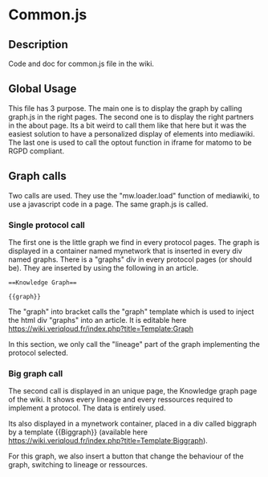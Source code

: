 # Common.js

## Description

Code and doc for common.js file in the wiki.

##  Global Usage

This file has 3 purpose. The main one is to display the graph by calling graph.js in the right pages. The second one is to display the right partners in the about page. Its a bit weird to call them like that here but it was the easiest solution to have a personalized display of elements into mediawiki. The last one is used to call the optout function in iframe for matomo to be RGPD compliant.

## Graph calls

Two calls are used. They use the "mw.loader.load" function of mediawiki, to use a javascript code in a page. The same graph.js is called.

### Single protocol call

The first one is the little graph we find in every protocol pages. The graph is displayed in a container named mynetwork that is inserted in every div named graphs.
There is a "graphs" div in every protocol pages (or should be). They are inserted by using the following in an article.

```
==Knowledge Graph==

{{graph}}
```

The "graph" into bracket calls the "graph" template which is used to inject the html div "graphs" into an article. It is editable here https://wiki.veriqloud.fr/index.php?title=Template:Graph

In this section, we only call the "lineage" part of the graph implementing the protocol selected.

### Big graph call

The second call is displayed in an unique page, the Knowledge graph page of the wiki. It shows every lineage and every ressources required to implement a protocol. The data is entirely used.

Its also displayed in a mynetwork container, placed in a div called biggraph by a template {{Biggraph}} (available here https://wiki.veriqloud.fr/index.php?title=Template:Biggraph).

For this graph, we also insert a button that change the behaviour of the graph, switching to lineage or ressources.
